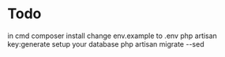 # Todo
in cmd composer install
change env.example to .env
php artisan key:generate
setup your database
php artisan migrate --sed
